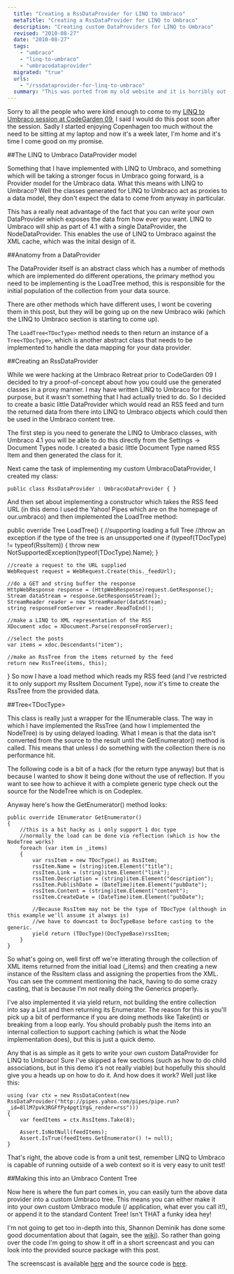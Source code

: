 ```yaml
---
  title: "Creating a RssDataProvider for LINQ to Umbraco"
  metaTitle: "Creating a RssDataProvider for LINQ to Umbraco"
  description: "Creating custom DataProviders for LINQ to Umbraco"
  revised: "2010-08-27"
  date: "2010-08-27"
  tags: 
    - "umbraco"
    - "linq-to-umbraco"
    - "umbracodataprovider"
  migrated: "true"
  urls: 
    - "/rssdataprovider-for-linq-to-umbraco"
  summary: "This was ported from my old website and it is horribly out of date at the moment. The idea is to give you a bit of a starting point for writing a custom LINQ to Umbraco DataProvider"
---
```

Sorry to all the people who were kind enough to come to my [LINQ to Umbraco session at CodeGarden 09][1], I said I would do this post soon after the session. Sadly I started enjoying Copenhagen too much without the need to be sitting at my laptop and now it's a week later, I'm home and it's time I come good on my promise.

##The LINQ to Umbraco DataProvider model

Something that I have implemented with LINQ to Umbraco, and something which will be taking a stronger focus in Umbraco going forward, is a Provider model for the Umbraco data.
What this means with LINQ to Umbraco? Well the classes generated for LINQ to Umbraco act as proxies to a data model, they don't expect the data to come from anyway in particular.

This has a really neat advantage of the fact that you can write your own DataProvider which exposes the data from how ever you want. LINQ to Umbraco will ship as part of 4.1 with a single DataProvider, the NodeDataProvider. This enables the use of LINQ to Umbraco against the XML cache, which was the inital design of it.

##Anatomy from a DataProvider

The DataProvider itself is an abstract class which has a number of methods which are implemented do different operations, the primary method you need to be implementing is the LoadTree<TDocType> method, this is responsible for the initial population of the collection from your data source.

There are other methods which have different uses, I wont be covering them in this post, but they will be going up on the new Umbraco wiki (which the LINQ to Umbraco section is starting to come up).

The `LoadTree<TDocType>` method needs to then return an instance of a `Tree<TDocType>`, which is another abstract class that needs to be implemented to handle the data mapping for your data provider.

##Creating an RssDataProvider

While we were hacking at the Umbraco Retreat prior to CodeGarden 09 I decided to try a proof-of-concept about how you could use the generated classes in a proxy manner. I may have written LINQ to Umbraco for this purpose, but it wasn't something that I had actually tried to do.
So I decided to create a basic little DataProvider which would read an RSS feed and turn the returned data from there into LINQ to Umbraco objects which could then be used in the Umbraco content tree.

The first step is you need to generate the LINQ to Umbraco classes, with Umbraco 4.1 you will be able to do this directly from the Settings -> Document Types node. I created a basic little Document Type named RSS Item and then generated the class for it.

Next came the task of implementing my custom UmbracoDataProvider, I created my class:

	public class RssDataProvider : UmbracoDataProvider { }

And then set about implementing a constructor which takes the RSS feed URL (in this demo I used the Yahoo! Pipes which are on the homepage of our.umbraco) and then implemented the LoadTree<TDocType> method:

public override Tree LoadTree() 
{
    //supporting loading a full Tree
    //throw an exception if the type of the tree is an unsupported one
    if (typeof(TDocType) != typeof(RssItem))
    {
        throw new NotSupportedException(typeof(TDocType).Name);
    }

    //create a request to the URL supplied
    WebRequest request = WebRequest.Create(this._feedUrl);

    //do a GET and string buffer the response
    HttpWebResponse response = (HttpWebResponse)request.GetResponse();
    Stream dataStream = response.GetResponseStream();
    StreamReader reader = new StreamReader(dataStream);
    string responseFromServer = reader.ReadToEnd();

    //make a LINQ to XML representation of the RSS
    XDocument xdoc = XDocument.Parse(responseFromServer);

    //select the posts
    var items = xdoc.Descendants("item");

    //make an RssTree from the items returned by the feed
    return new RssTree(items, this);
}
So now I have a load method which reads my RSS feed (and I've restricted it to only support my RssItem Document Type), now it's time to create the RssTree<TDocType> from the provided data.

##Tree&lt;TDocType&gt;

This class is really just a wrapper for the IEnumerable<T> class. The way in which I have implemented the RssTree (and how I implemented the NodeTree) is by using delayed loading. What I mean is that the data isn't converted from the source to the result until the GetEnumerator() method is called.
This means that unless I do something with the collection there is no performance hit.

The following code is a bit of a hack (for the return type anyway) but that is because I wanted to show it being done without the use of reflection. If you want to see how to achieve it with a complete generic type check out the source for the NodeTree which is on Codeplex.

Anyway here's how the GetEnumerator() method looks:

	public override IEnumerator GetEnumerator()
	{
		//this is a bit hacky as i only support 1 doc type
		//normally the load can be done via reflection (which is how the NodeTree works)
		foreach (var item in _items)
		{
			var rssItem = new TDocType() as RssItem;
			rssItem.Name = (string)item.Element("title");
			rssItem.Link = (string)item.Element("link");
			rssItem.Description = (string)item.Element("description");
			rssItem.PublishDate = (DateTime)item.Element("pubDate");
			rssItem.Content = (string)item.Element("content");
			rssItem.CreateDate = (DateTime)item.Element("pubDate");

			//Because RssItem may not be the type of TDocType (although in this example we'll assume it always is)
			//we have to downcast to DocTypeBase before casting to the generic.
			yield return (TDocType)(DocTypeBase)rssItem;
		}
	}

So what's going on, well first off we're itterating through the collection of XML items returned from the initial load (_items) and then creating a new instance of the RssItem class and assigning the properties from the XML.
You can see the comment mentioning the hack, having to do some crazy casting, that is because I'm not really doing the Generics properly.

I've also implemented it via yield return, not building the entire collection into say a List<T> and then returning its Enumerator. The reason for this is you'll pick up a bit of performance if you are doing methods like Take(int) or breaking from a loop early.
You should probably push the items into an internal collection to support caching (which is what the Node implementation does), but this is just a quick demo.

Any that is as simple as it gets to write your own custom DataProvider for LINQ to Umbraco! Sure I've skipped a few sections (such as how to do child associations, but in this demo it's not really viable) but hopefully this should give you a heads up on how to do it.
And how does it work? Well just like this:

	using (var ctx = new RssDataContext(new RssDataProvider("http://pipes.yahoo.com/pipes/pipe.run?_id=8llM7pvk3RGFfPy4pgt1Yg&_render=rss")))
	{
		var feedItems = ctx.RssItems.Take(8);

		Assert.IsNotNull(feedItems);
		Assert.IsTrue(feedItems.GetEnumerator() != null);
	}

That's right, the above code is from a unit test, remember LINQ to Umbraco is capable of running outside of a web context so it is very easy to unit test!

##Making this into an Umbraco Content Tree

Now here is where the fun part comes in, you can easily turn the above data provider into a custom Umbraco tree. This means you can either make it into your own custom Umbraco module (/ application, what ever you call it!), or append it to the standard Content Tree! Isn't THAT a funky idea hey!

I'm not going to get too in-depth into this, Shannon Deminik has done some good documentation about that (again, see the [wiki][2]). So rather than going over the code I'm going to show it off in a short screencast and you can look into the provided source package with this post.

The screenscast is available [here][3] and the source code is [here][4].


  [1]: http://our.umbraco.org/wiki/codegarden-2009/open-space-minutes/linq
  [2]: http://our.umbraco.org/wiki/reference/api-cheatsheet/tree-api---to-create-custom-treesapplications
  [3]: http://screencast.com/t/NS24jMo6xkp
  [4]: /get/media/2640/umbracodataproviderdemo.zip
